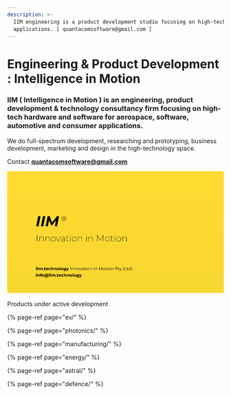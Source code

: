 ```yaml
---
description: >-
  IIM engineering is a product development studio focusing on high-tech
  applications. [ quantacomsoftware@gmail.com ]
---
```


# Engineering & Product Development : Intelligence in Motion

### **IIM** \( Intelligence in Motion \) is an engineering, product development & technology consultancy firm focusing on high-tech hardware and software for aerospace, software, automotive and consumer applications. 

We do full-spectrum development, researching and prototyping, business development, marketing and design in the high-technology space.

Contact **quantacomsoftware@gmail.com**

![](.gitbook/assets/iim-electric-vehicle-sybsystems.png)

Products under active development

{% page-ref page="ev/" %}

{% page-ref page="photonics/" %}

{% page-ref page="manufacturing/" %}

{% page-ref page="energy/" %}

{% page-ref page="astral/" %}

{% page-ref page="defence/" %}







